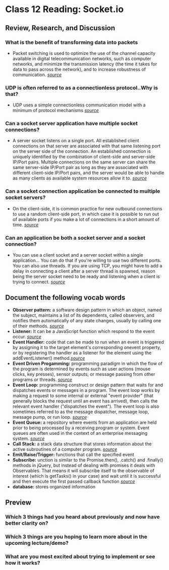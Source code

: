 # Class 12 Reading: Socket.io

## Review, Research, and Discussion

### What is the benefit of transforming data into packets

- Packet switching is used to optimize the use of the channel capacity available in digital telecommunication networks, such as computer networks, and minimize the transmission latency (the time it takes for data to pass across the network), and to increase robustness of communication. *[source](https://en.wikipedia.org/wiki/Packet_switching#Packet_switching_in_networks)*

### UDP is often referred to as a connectionless protocol..Why is that?

- UDP uses a simple connectionless communication model with a minimum of protocol mechanisms *[source](https://en.wikipedia.org/wiki/User_Datagram_Protocol)*

### Can a socket server application have multiple socket connections?

- A server socket listens on a single port. All established client connections on that server are associated with that same listening port on the server side of the connection. An established connection is uniquely identified by the combination of client-side and server-side IP/Port pairs. Multiple connections on the same server can share the same server-side IP/Port pair as long as they are associated with different client-side IP/Port pairs, and the server would be able to handle as many clients as available system resources allow it to. *[source](https://stackoverflow.com/questions/11129212/tcp-can-two-different-sockets-share-a-port#:~:text=5%20Answers&text=A%20server%20socket%20listens%20on%20a%20single%20port.&text=Multiple%20connections%20on%20the%20same,system%20resources%20allow%20it%20to.)*

### Can a socket connection application be connected to multiple socket servers?

- On the client-side, it is common practice for new outbound connections to use a random client-side port, in which case it is possible to run out of available ports if you make a lot of connections in a short amount of time. *[source](https://stackoverflow.com/questions/11129212/tcp-can-two-different-sockets-share-a-port#:~:text=5%20Answers&text=A%20server%20socket%20listens%20on%20a%20single%20port.&text=Multiple%20connections%20on%20the%20same,system%20resources%20allow%20it%20to.)*

### Can an application be both a socket server and a socket connection?

- You can use a client socket and a server socket within a single application... You can do that if you're willing to use two different ports. You can also use threads. If you are using TCP, you might have to add a delay in connecting a client after a server thread is spawned, reason being the server socket need to be ready and listening when a client is trying to connect. *[source](https://www.quora.com/Can-you-make-a-client-socket-and-a-server-socket-in-one)*

## Document the following vocab words

- **Observer pattern:** a software design pattern in which an object, named the subject, maintains a list of its dependents, called observers, and notifies them automatically of any state changes, usually by calling one of their methods. *[source](https://en.wikipedia.org/wiki/Observer_pattern)*
- **Listener:** It can be a JavaScript function which respond to the event occur. *[source](https://www.geeksforgeeks.org/javascript-addeventlistener-with-examples/)*
- **Event Handler:** code that can be made to run when an event is triggered by assigning it to the target element's corresponding onevent property, or by registering the handler as a listener for the element using the addEventListener() method.*[source](https://developer.mozilla.org/en-US/docs/Web/Events/Event_handlers)*
- **Event Driven Progamming:** programming paradigm in which the flow of the program is determined by events such as user actions (mouse clicks, key presses), sensor outputs, or message passing from other programs or threads. *[source](https://en.wikipedia.org/wiki/Event-driven_programming)*
- **Event Loop:**  programming construct or design pattern that waits for and dispatches events or messages in a program. The event loop works by making a request to some internal or external "event provider" (that generally blocks the request until an event has arrived), then calls the relevant event handler ("dispatches the event"). The event loop is also sometimes referred to as the message dispatcher, message loop, message pump, or run loop. *[source](https://en.wikipedia.org/wiki/Event_loop)*
- **Event Queue:** a repository where events from an application are held prior to being processed by a receiving program or system. Event queues are often used in the context of an enterprise messaging system. *[source](https://www.techopedia.com/definition/24963/event-queue)*
- **Call Stack:** a stack data structure that stores information about the active subroutines of a computer program. *[source](https://en.wikipedia.org/wiki/Call_stack)*
- **Emit/Raise/Trigger:** functions that call the specified event
- **Subscribe:** unction is similar to the Promise.then(), .catch() and .finally() methods in jQuery, but instead of dealing with promises it deals with Observables. That means it will subscribe itself to the observable of interest (which is getTasks() in your case) and wait until it is successful and then execute the first passed callback function *[source](https://stackoverflow.com/questions/42000883/what-does-the-subscribe-function-do)*
- **database:** stores organized information

## Preview

### Which 3 things had you heard about previously and now have better clarity on?

### Which 3 things are you hoping to learn more about in the upcoming lecture/demo?

### What are you most excited about trying to implement or see how it works?
